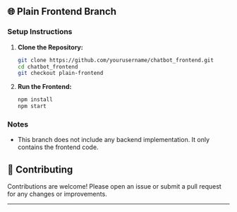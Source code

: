 ## 🌐 Plain Frontend Branch

### Setup Instructions

1. **Clone the Repository:**
   ```bash
   git clone https://github.com/yourusername/chatbot_frontend.git
   cd chatbot_frontend
   git checkout plain-frontend
   ```

2. **Run the Frontend:**
   ```bash
   npm install
   npm start
   ```

### Notes

- This branch does not include any backend implementation. It only contains the frontend code.

## 🤝 Contributing

Contributions are welcome! Please open an issue or submit a pull request for any changes or improvements.


---
```
